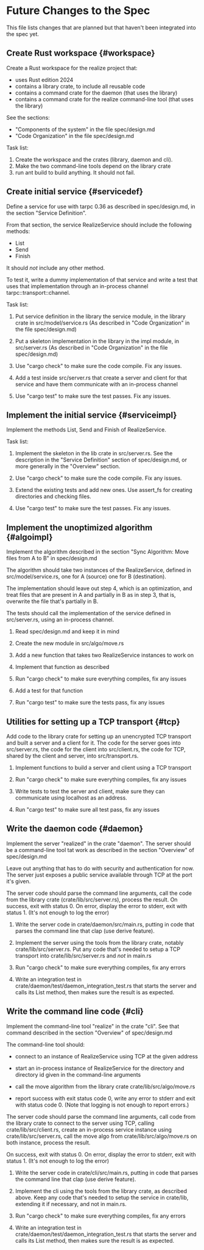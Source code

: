 # Future Changes to the Spec

This file lists changes that are planned but that haven't been
integrated into the spec yet.

## Create Rust workspace {#workspace}

Create a Rust workspace for the realize project that:
 - uses Rust edition 2024
 - contains a library crate, to include all reusable code
 - contains a command crate for the daemon (that uses the library)
 - contains a command crate for the realize command-line tool (that uses the library)

See the sections:
 - "Components of the system" in the file spec/design.md
 - "Code Organization" in the file spec/design.md

Task list:

1. Create the workspace and the crates (library, daemon and cli).
2. Make the two command-line tools depend on the library crate
3. run ant build to build anything. It should not fail.

## Create initial service {#servicedef}

Define a service for use with tarpc 0.36 as described in
spec/design.md, in the section "Service Definition".

From that section, the service RealizeService should include the
following methods:

- List
- Send
- Finish

It should *not* include any other method.

To test it, write a dummy implementation of that service and write a
test that uses that implementation through an in-process channel
tarpc::transport::channel.

Task list:

1. Put service definition in the library the service module, in the
   library crate in src/model/service.rs (As described in "Code
   Organization" in the file spec/design.md)

2. Put a skeleton implementation in the library in the impl module, in
   src/server.rs (As described in "Code Organization" in the file
   spec/design.md)

3. Use "cargo check" to make sure the code compile. Fix any issues.

4. Add a test inside src/server.rs that create a server and client for
   that service and have them communicate with an in-process channel

5. Use "cargo test" to make sure the test passes. Fix any issues.

## Implement the initial service {#serviceimpl}

Implement the methods List, Send and Finish of RealizeService.

Task list:

1. Implement the skeleton in the lib crate in src/server.rs. See the
   description in the "Service Definition" section of spec/design.md,
   or more generally in the "Overview" section.

2. Use "cargo check" to make sure the code compile. Fix any issues.

4. Extend the existing tests and add new ones. Use assert_fs for
   creating directories and checking files.

5. Use "cargo test" to make sure the test passes. Fix any issues.

## Implement the unoptimized algorithm {#algoimpl}

Implement the algorithm described in the section "Sync Algorithm: Move
files from A to B" in spec/design.md

The algorithm should take two instances of the RealizeService, defined
in src/model/service.rs, one for A (source) one for B (destination).

The implementation should leave out step 4, which is an optimization,
and treat files that are present in A and partially in B as in step 3,
that is, overwrite the file that's partially in B.

The tests should call the implementation of the service defined in
src/server.rs, using an in-process channel.

1. Read spec/design.md and keep it in mind

2. Create the new module in src/algo/move.rs

3. Add a new function that takes two RealizeService instances to work
   on

4. Implement that function as described

5. Run "cargo check" to make sure everything compiles, fix any issues

6. Add a test for that function

7. Run "cargo test" to make sure the tests pass, fix any issues

## Utilities for setting up a TCP transport {#tcp}

Add code to the library crate for setting up an unencrypted TCP
transport and built a server and a client for it. The code for the
server goes into src/server.rs, the code for the client into
src/client.rs, the code for TCP, shared by the client and server, into
src/transport.rs.


1. Implement functions to build a server and client using a TCP
   transport

2. Run "cargo check" to make sure everything compiles, fix any issues

3. Write tests to test the server and client, make sure they can
   communicate using localhost as an address.

4. Run "cargo test" to make sure all test pass, fix any issues

## Write the daemon code {#daemon}

Implement the server "realized" in the crate "daemon". The server
should be a command-line tool tat work as described in the section
"Overview" of spec/design.md

Leave out anything that has to do with security and authentication for
now. The server just exposes a public service available through TCP at
the port it's given.

The server code should parse the command line arguments, call the code
from the library crate (crate/lib/src/server.rs), process the result.
On success, exit with status 0. On error, display the error to stderr,
exit with status 1. (It's not enough to log the error)

1. Write the server code in crate/daemon/src/main.rs, putting in code
   that parses the command line that clap (use derive feature).

2. Implement the server using the tools from the library crate,
   notably crate/lib/src/server.rs. Put any code that's needed to setup
   a TCP transport into crate/lib/src/server.rs and *not* in main.rs

3. Run "cargo check" to make sure everything compiles, fix any errors

4. Write an integration test in
   crate/daemon/test/daemon_integration_test.rs that starts the
   server and calls its List method, then makes sure the result is
   as expected.

## Write the command line code {#cli}

Implement the command-line tool "realize" in the crate "cli". See that
command described in the section "Overview" of spec/design.md


The command-line tool should:

- connect to an instance of RealizeService using TCP at the given address

- start an in-process instance of RealizeService for the directory and
  directory id given in the command-line arguments

- call the move algorithm from the library crate crate/lib/src/algo/move.rs

- report success with exit status code 0, write any error to stderr
  and exit with status code 0. (Note that logging is not enough to
  report errors.)

The server code should parse the command line arguments, call code
from the library crate to connect to the server using TCP, calling
crate/lib/src/client.rs, create an in-process service instance using
crate/lib/src/server.rs, call the move algo from
crate/lib/src/algo/move.rs on both instance, process the result.

On success, exit with status 0. On error, display the error to stderr,
exit with status 1. (It's not enough to log the error)

1. Write the server code in crate/cli/src/main.rs, putting in code
   that parses the command line that clap (use derive feature).

2. Implement the cli using the tools from the library crate, as
   described above. Keep any code that's needed to setup the service
   in crate/lib, extending it if necessary, and not in main.rs.

3. Run "cargo check" to make sure everything compiles, fix any errors

4. Write an integration test in
   crate/daemon/test/daemon_integration_test.rs that starts the
   server and calls its List method, then makes sure the result is
   as expected.
